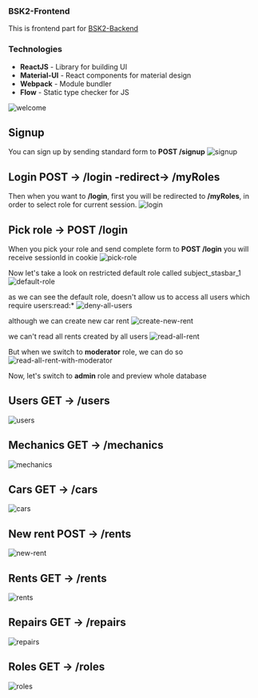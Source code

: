 ### BSK2-Frontend
This is frontend part for 
[BSK2-Backend](https://github.com/stasbar/BSK2-Backend)

### Technologies
- **ReactJS** - Library for building UI
- **Material-UI** - React components for material design
- **Webpack** - Module bundler  
- **Flow** - Static type checker for JS 


![welcome](https://i.imgur.com/1SywC6C.png)

## Signup
You can sign up by sending standard form to **POST /signup**
![signup](https://i.imgur.com/ks3gJ19.png)

## Login POST -> /login -redirect-> /myRoles
Then when you want to **/login**, first you will be redirected to **/myRoles**, in order to select role for current session.
![login](https://i.imgur.com/mpcteJz.png)

## Pick role -> POST /login
When you pick your role and send complete form to **POST /login** you will receive sessionId in cookie
![pick-role](https://i.imgur.com/zE4KQLB.png)

Now let's take a look on restricted default role called subject_stasbar_1
![default-role](https://i.imgur.com/RaWECZ9.png)

as we can see the default role, doesn't allow us to access all users which require users:read:*
![deny-all-users](https://i.imgur.com/ylhDoYB.png)

although we can create new car rent
![create-new-rent](https://i.imgur.com/w05WLrj.png)

we can't read all rents created by all users
![read-all-rent](https://i.imgur.com/grMWhSf.png)

But when we switch to **moderator** role, we can do so
![read-all-rent-with-moderator](https://i.imgur.com/hFt8SYk.png)


Now, let's switch to **admin** role and preview whole database

## Users GET -> /users
![users](https://i.imgur.com/L42BNso.png)

## Mechanics GET -> /mechanics
![mechanics](https://i.imgur.com/ULBfL4I.png)

## Cars GET -> /cars
![cars](https://i.imgur.com/9t4iuqi.png)

## New rent POST -> /rents
![new-rent](https://i.imgur.com/nZZaxhM.png)

## Rents GET -> /rents
![rents](https://i.imgur.com/gCYeLpL.png)

## Repairs GET -> /repairs
![repairs](https://i.imgur.com/IAuSVr8.png)

## Roles GET -> /roles
![roles](https://i.imgur.com/ZFNdMfw.png)







